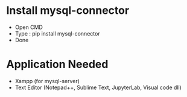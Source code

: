 # Install mysql-connector

- Open CMD
- Type : pip install mysql-connector
- Done

# Application Needed
- Xampp (for mysql-server)
- Text Editor (Notepad++, Sublime Text, JupyterLab, Visual code dll)
